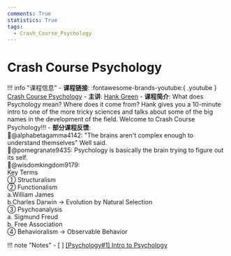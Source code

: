 ```yaml
---
comments: True
statistics: True
tags:
  - Crash_Course_Psychology
---
```


# Crash Course Psychology

!!! info "课程信息"
    - **课程链接**: :fontawesome-brands-youtube:{ .youtube } [Crash Course Psychology](https://www.youtube.com/watch?v=eal4-A89IWY&list=PL8dPuuaLjXtOPRKzVLY0jJY-uHOH9KVU6&index=1)
    - **主讲**: [Hank Green](http://hankgreen.com/)
    - **课程简介**: What does Psychology mean? Where does it come from? Hank gives you a 10-minute intro to one of the more tricky sciences and talks about some of the big names in the development of the field. Welcome to Crash Course Psychology!!!
    - **部分课程反馈**:<br> 🙌@alphabetagamma4142: "The brains aren't complex enough to understand themselves" Well said.<br> 🙌@pomegranate9435: Psychology is basically the brain trying to figure out its self.<br> 🙌@wisdomkingdom9179:<br> 
    Key Terms<br>
    ① Structuralism<br>
    ② Functionalism<br>
     a.William James<br>
     b.Charles Darwin -> Evolution by Natural Selection<br>
    ③ Psychoanalysis<br>
     a. Sigmund Freud<br>
     b. Free Association <br>
    ④ Behavioralism -> Observable Behavior <br>

!!! note "Notes"
    - [ ] [[Psychology#1] Intro to Psychology](Psychology1.md) 